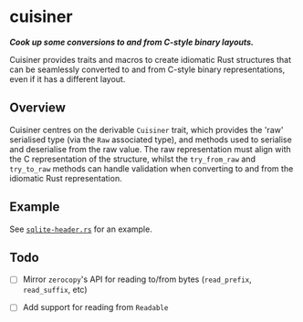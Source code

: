 # cuisiner

***Cook up some conversions to and from C-style binary layouts.***

Cuisiner provides traits and macros to create idiomatic Rust structures that can be seamlessly
converted to and from C-style binary representations, even if it has a different layout.

## Overview

Cuisiner centres on the derivable `Cuisiner` trait, which provides the 'raw' serialised type (via
the `Raw` associated type), and methods used to serialise and deserialise from the raw value. The
raw representation must align with the C representation of the structure, whilst the `try_from_raw`
and `try_to_raw` methods can handle validation when converting to and from the idiomatic Rust
representation.

## Example

See [`sqlite-header.rs`](./tests/sqlite-header.rs) for an example.

## Todo

- [ ] Mirror `zerocopy`'s API for reading to/from bytes (`read_prefix`, `read_suffix`, etc)

- [ ] Add support for reading from `Readable`


